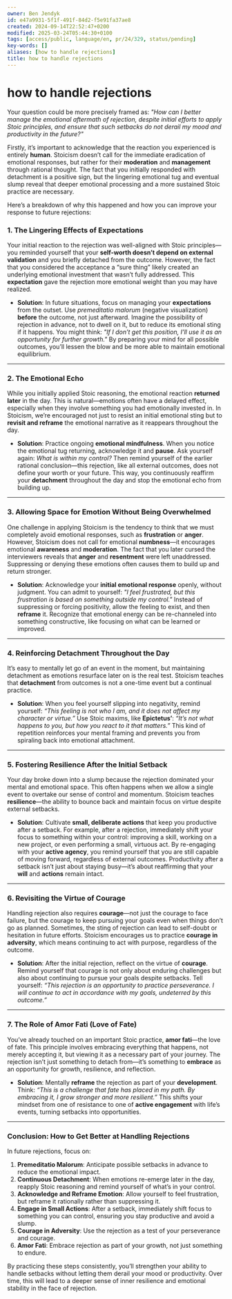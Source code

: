 ```yaml
---
owner: Ben Jendyk
id: e47a9931-5f1f-491f-84d2-f5e91fa37ae8
created: 2024-09-14T22:52:47+0200
modified: 2025-03-24T05:44:30+0100
tags: [access/public, language/en, pr/24/329, status/pending]
key-words: []
aliases: [how to handle rejections]
title: how to handle rejections
---
```


# how to handle rejections

Your question could be more precisely framed as: *"How can I better manage the emotional aftermath of rejection, despite initial efforts to apply Stoic principles, and ensure that such setbacks do not derail my mood and productivity in the future?"*

Firstly, it’s important to acknowledge that the reaction you experienced is entirely **human**. Stoicism doesn’t call for the immediate eradication of emotional responses, but rather for their **moderation** and **management** through rational thought. The fact that you initially responded with detachment is a positive sign, but the lingering emotional tug and eventual slump reveal that deeper emotional processing and a more sustained Stoic practice are necessary.

Here’s a breakdown of why this happened and how you can improve your response to future rejections:

### 1. **The Lingering Effects of Expectations**
Your initial reaction to the rejection was well-aligned with Stoic principles—you reminded yourself that your **self-worth doesn’t depend on external validation** and you briefly detached from the outcome. However, the fact that you considered the acceptance a “sure thing” likely created an underlying emotional investment that wasn’t fully addressed. This **expectation** gave the rejection more emotional weight than you may have realized.

- **Solution**: In future situations, focus on managing your **expectations** from the outset. Use *premeditatio malorum* (negative visualization) **before** the outcome, not just afterward. Imagine the possibility of rejection in advance, not to dwell on it, but to reduce its emotional sting if it happens. You might think: *"If I don’t get this position, I’ll use it as an opportunity for further growth."* By preparing your mind for all possible outcomes, you’ll lessen the blow and be more able to maintain emotional equilibrium.

---

### 2. **The Emotional Echo**
While you initially applied Stoic reasoning, the emotional reaction **returned later** in the day. This is natural—emotions often have a delayed effect, especially when they involve something you had emotionally invested in. In Stoicism, we’re encouraged not just to resist an initial emotional sting but to **revisit and reframe** the emotional narrative as it reappears throughout the day.

- **Solution**: Practice ongoing **emotional mindfulness**. When you notice the emotional tug returning, acknowledge it and **pause**. Ask yourself again: *What is within my control?* Then remind yourself of the earlier rational conclusion—this rejection, like all external outcomes, does not define your worth or your future. This way, you continuously reaffirm your **detachment** throughout the day and stop the emotional echo from building up.

---

### 3. **Allowing Space for Emotion Without Being Overwhelmed**
One challenge in applying Stoicism is the tendency to think that we must completely avoid emotional responses, such as **frustration** or **anger**. However, Stoicism does not call for emotional **numbness**—it encourages emotional **awareness** and **moderation**. The fact that you later cursed the interviewers reveals that **anger** and **resentment** were left unaddressed. Suppressing or denying these emotions often causes them to build up and return stronger.

- **Solution**: Acknowledge your **initial emotional response** openly, without judgment. You can admit to yourself: *"I feel frustrated, but this frustration is based on something outside my control."* Instead of suppressing or forcing positivity, allow the feeling to exist, and then **reframe** it. Recognize that emotional energy can be re-channeled into something constructive, like focusing on what can be learned or improved.

---

### 4. **Reinforcing Detachment Throughout the Day**
It’s easy to mentally let go of an event in the moment, but maintaining detachment as emotions resurface later on is the real test. Stoicism teaches that **detachment** from outcomes is not a one-time event but a continual practice.

- **Solution**: When you feel yourself slipping into negativity, remind yourself: *“This feeling is not who I am, and it does not affect my character or virtue.”* Use Stoic maxims, like **Epictetus’**: *“It’s not what happens to you, but how you react to it that matters.”* This kind of repetition reinforces your mental framing and prevents you from spiraling back into emotional attachment.

---

### 5. **Fostering Resilience After the Initial Setback**
Your day broke down into a slump because the rejection dominated your mental and emotional space. This often happens when we allow a single event to overtake our sense of control and momentum. Stoicism teaches **resilience**—the ability to bounce back and maintain focus on virtue despite external setbacks.

- **Solution**: Cultivate **small, deliberate actions** that keep you productive after a setback. For example, after a rejection, immediately shift your focus to something within your control: improving a skill, working on a new project, or even performing a small, virtuous act. By re-engaging with your **active agency**, you remind yourself that you are still capable of moving forward, regardless of external outcomes. Productivity after a setback isn’t just about staying busy—it’s about reaffirming that your **will** and **actions** remain intact.

---

### 6. **Revisiting the Virtue of Courage**
Handling rejection also requires **courage**—not just the courage to face failure, but the courage to keep pursuing your goals even when things don’t go as planned. Sometimes, the sting of rejection can lead to self-doubt or hesitation in future efforts. Stoicism encourages us to practice **courage in adversity**, which means continuing to act with purpose, regardless of the outcome.

- **Solution**: After the initial rejection, reflect on the virtue of **courage**. Remind yourself that courage is not only about enduring challenges but also about continuing to pursue your goals despite setbacks. Tell yourself: *“This rejection is an opportunity to practice perseverance. I will continue to act in accordance with my goals, undeterred by this outcome.”*

---

### 7. **The Role of Amor Fati (Love of Fate)**
You’ve already touched on an important Stoic practice, **amor fati**—the love of fate. This principle involves embracing everything that happens, not merely accepting it, but viewing it as a necessary part of your journey. The rejection isn’t just something to detach from—it’s something to **embrace** as an opportunity for growth, resilience, and reflection.

- **Solution**: Mentally **reframe** the rejection as part of your **development**. Think: *“This is a challenge that fate has placed in my path. By embracing it, I grow stronger and more resilient.”* This shifts your mindset from one of resistance to one of **active engagement** with life’s events, turning setbacks into opportunities.

---

### Conclusion: How to Get Better at Handling Rejections

In future rejections, focus on:

1. **Premeditatio Malorum**: Anticipate possible setbacks in advance to reduce the emotional impact.
2. **Continuous Detachment**: When emotions re-emerge later in the day, reapply Stoic reasoning and remind yourself of what’s in your control.
3. **Acknowledge and Reframe Emotion**: Allow yourself to feel frustration, but reframe it rationally rather than suppressing it.
4. **Engage in Small Actions**: After a setback, immediately shift focus to something you can control, ensuring you stay productive and avoid a slump.
5. **Courage in Adversity**: Use the rejection as a test of your perseverance and courage.
6. **Amor Fati**: Embrace rejection as part of your growth, not just something to endure.

By practicing these steps consistently, you’ll strengthen your ability to handle setbacks without letting them derail your mood or productivity. Over time, this will lead to a deeper sense of inner resilience and emotional stability in the face of rejection.